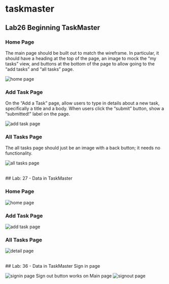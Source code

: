 # taskmaster

## Lab26   Beginning TaskMaster

### Home Page

The main page should be built out to match the wireframe. In particular, it should have a heading at the top of the page, an image to mock the “my tasks” view, and buttons at the bottom of the page to allow going to the “add tasks” and “all tasks” page.

![home page](screenshots/home.png)

### Add Task Page

On the “Add a Task” page, allow users to type in details about a new task, specifically a title and a body. When users click the “submit” button, show a “submitted!” label on the page.

![add task page](screenshots/addtasks.png)

### All Tasks Page

The all tasks page should just be an image with a back button; it needs no functionality.

![all tasks page](screenshots/alltasks.png)

<br>
## Lab: 27 - Data in TaskMaster

### Home Page
![home page](screenshots/lab27home.png)

### Add Task Page
![add task page](screenshots/lab27addtask.png)

### All Tasks Page
![detail page](screenshots/lab27detail.png)

<br>
## Lab: 36 - Data in TaskMaster
Sign in page 

![signin page](screenshots/signin.png)
Sign out button works on Main page 
![signout page](screenshots/signout.png)
